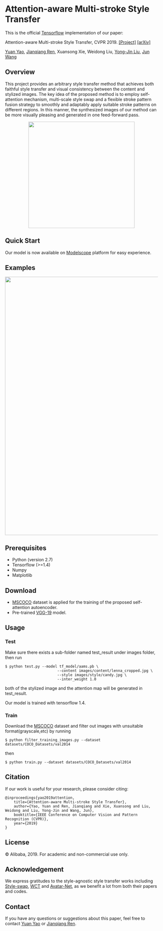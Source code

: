 Attention-aware Multi-stroke Style Transfer
=====

This is the official [Tensorflow](https://www.tensorflow.org/) implementation of our paper:

Attention-aware Multi-stroke Style Transfer, CVPR 2019. [[Project]](https://sites.google.com/view/yuanyao/attention-aware-multi-stroke-style-transfer) [[arXiv]](https://arxiv.org/abs/1901.05127)

[Yuan Yao](mailto:yaoy92@gmail.com), [Jianqiang Ren](mailto:jianqiang.rjq@alibaba-inc.com), Xuansong Xie, Weidong Liu, [Yong-Jin Liu](https://cg.cs.tsinghua.edu.cn/people/~Yongjin/Yongjin.htm), [Jun Wang](http://www0.cs.ucl.ac.uk/staff/Jun.Wang/)

## Overview
This project provides an arbitrary style transfer method that achieves both faithful style transfer and visual consistency between the content and stylized images. The key idea of the proposed method is to employ self-attention mechanism, multi-scale style swap and a flexible stroke pattern fusion strategy to smoothly and adaptably apply suitable stroke patterns on different regions. In this manner, the synthesized images of our method can be more visually pleasing and generated in one feed-forward pass.
<div align='center'>
  <img src='https://github.com/JianqiangRen/AAMS/blob/master/images/guideline/motivation.jpg' height="350px">
</div>

## Quick Start
Our model is now available on [Modelscope](https://www.modelscope.cn/#/models/damo/cv_aams_style-transfer_damo/summary) platform for easy experience.

## Examples
<div align='center'>
  <img src='https://github.com/JianqiangRen/AAMS/blob/master/images/guideline/fig1.jpg' height="850px">
</div>

## Prerequisites
- Python (version 2.7)
- Tensorflow (>=1.4)
- Numpy
- Matplotlib

## Download
* [MSCOCO](http://cocodataset.org/#home) dataset is applied for the training of the proposed self-attention autoencoder.
* Pre-trained [VGG-19](http://download.tensorflow.org/models/vgg_19_2016_08_28.tar.gz) model.

## Usage
### Test

Make sure there exists a sub-folder named test_result under images folder, then run 
```
$ python test.py --model tf_model/aams.pb \
                        --content images/content/lenna_cropped.jpg \
                        --style images/style/candy.jpg \
                        --inter_weight 1.0
```
both of the stylized image and the attention map will be generated in test_result.

Our model is trained with tensorflow 1.4.

### Train
Download the  [MSCOCO](http://cocodataset.org/#home) dataset and filter out images with unsuitable format(grayscale,etc) by running

```
$ python filter_training_images.py --dataset datasets/COCO_Datasets/val2014
```
then
```
$ python train.py --dataset datasets/COCO_Datasets/val2014
```
## Citation
If our work is useful for your research, please consider citing:

    @inproceedings{yao2019attention,
	    title={Attention-aware Multi-stroke Style Transfer},
	    author={Yao, Yuan and Ren, Jianqiang and Xie, Xuansong and Liu, Weidong and Liu, Yong-Jin and Wang, Jun},
	    booktitle={IEEE Conference on Computer Vision and Pattern Recognition (CVPR)},
	    year={2019}
    }
    
## License
© Alibaba, 2019. For academic and non-commercial use only.

## Acknowledgement
We express gratitudes to the style-agnostic style transfer works including [Style-swap](https://arxiv.org/abs/1612.04337), [WCT](https://arxiv.org/abs/1705.08086) and [Avatar-Net](https://arxiv.org/abs/1805.03857), as we benefit a lot from both their papers and codes.

## Contact
If you have any questions or suggestions about this paper, feel free to contact [Yuan Yao](mailto:yaoy92@gmail.com) or [Jianqiang Ren](mailto:jianqiang.rjq@alibaba-inc.com).
